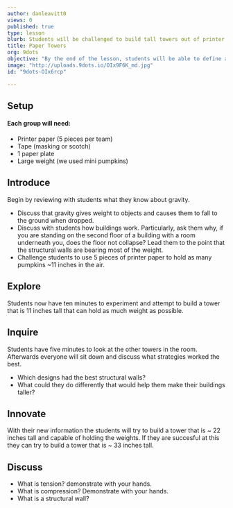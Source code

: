 ```yaml
---
author: danleavitt0
views: 0
published: true
type: lesson
blurb: Students will be challenged to build tall towers out of printer paper and tape that are strong enough to hold several weights on top.
title: Paper Towers
org: 9dots
objective: "By the end of the lesson, students will be able to define a structural wall and demonstrate learning by creating a sturdy tower capable of holding weight."
image: "http://uploads.9dots.io/OIx9F6K_md.jpg"
id: "9dots-OIx6rcp"

---
```


## Setup
#### Each group will need: 
- Printer paper (5 pieces per team)
- Tape (masking or scotch)
- 1 paper plate
- Large weight (we used mini pumpkins)

## Introduce
Begin by reviewing with students what they know about gravity.  
- Discuss that gravity gives weight to objects and causes them to fall to the ground when dropped.
- Discuss with students how buildings work.  Particularly, ask them why, if you are standing on the second floor of a building with a room underneath you, does the floor not collapse?  Lead them to the point that the structural walls are bearing most of the weight.
- Challenge students to use 5 pieces of printer paper to hold as many pumpkins ~11 inches in the air.

## Explore
Students now have ten minutes to experiment and attempt to build a tower that is 11 inches tall that can hold as much weight as possible.

## Inquire
Students have five minutes to look at the other towers in the room.  Afterwards everyone will sit down and discuss what strategies worked the best. 
- Which designs had the best structural walls?
- What could they do differently that would help them make their buildings taller?

## Innovate
With their new information the students will try to build a tower that is ~ 22 inches tall and capable of holding the weights.  If they are succesful at this they can try to build a tower that is ~ 33 inches tall.

## Discuss
- What is tension? demonstrate with your hands.
- What is compression? Demonstrate with your hands.
- What is a structural wall?
